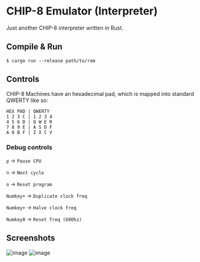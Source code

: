 # CHIP-8 Emulator (Interpreter)
Just another CHIP-8 interpreter written in Rust.

## Compile & Run
```$ cargo run --release path/to/rom```
## Controls
CHIP-8 Machines have an hexadecimal pad, which is mapped into standard QWERTY like so:

```
HEX PAD | QWERTY
1 2 3 C | 1 2 3 4
4 5 6 D | Q W E R
7 8 9 E | A S D F
A 0 B F | Z X C V
```

### Debug controls
`p` -> `Pause CPU`

`n` -> `Next cycle`

`o` -> `Reset program`

`Numkey+` -> `Duplicate clock freq`

`Numkey+` -> `Halve clock freq`

`Numkey0` -> `Reset freq (600hz)`


## Screenshots
![image](https://user-images.githubusercontent.com/1664307/70995082-ef1a0380-20cf-11ea-8f43-97c67a446f4a.png)
![image](https://user-images.githubusercontent.com/1664307/70998539-df062200-20d7-11ea-94f4-464cb76be4bf.png)
